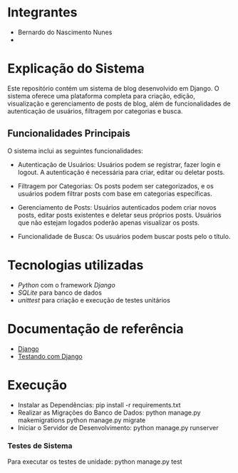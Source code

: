 # Integrantes

- Bernardo do Nascimento Nunes
- 

# Explicação do Sistema

Este repositório contém um sistema de blog desenvolvido em Django. O sistema oferece uma plataforma completa para criação, edição, visualização e gerenciamento de posts de blog, além de funcionalidades de autenticação de usuários, filtragem por categorias e busca.

## Funcionalidades Principais

O sistema inclui as seguintes funcionalidades:
- Autenticação de Usuários:
  Usuários podem se registrar, fazer login e logout.
  A autenticação é necessária para criar, editar ou deletar posts.

- Filtragem por Categorias:
  Os posts podem ser categorizados, e os usuários podem filtrar posts com base em categorias específicas.

- Gerenciamento de Posts:
  Usuários autenticados podem criar novos posts, editar posts existentes e deletar seus próprios posts.
  Usuários que não estejam logados poderão apenas visualizar os posts.
  
- Funcionalidade de Busca:
  Os usuários podem buscar posts pelo o título. 

# Tecnologias utilizadas

- _Python_ com o framework _Django_
- _SQLite_ para banco de dados
- _unittest_ para criação e execução de testes unitários

# Documentação de referência

- [Django](https://www.djangoproject.com/)
- [Testando com Django](https://developer.mozilla.org/pt-BR/docs/Learn/Server-side/Django/Testing)

# Execução
- Instalar as Dependências: 
  pip install -r requirements.txt
- Realizar as Migrações do Banco de Dados: 
  python manage.py makemigrations
  python manage.py migrate
- Iniciar o Servidor de Desenvolvimento:
  python manage.py runserver

### Testes de Sistema 

Para executar os testes de unidade:
    python manage.py test
